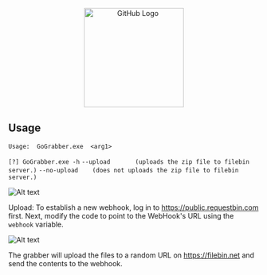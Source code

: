 

<p align="center">
  <img src="https://i.ibb.co/8X9vrBC/template.png" alt="GitHub Logo" style="width: 200px;"/>
</p>


##  Usage
`Usage:  GoGrabber.exe  <arg1> `

`[?] GoGrabber.exe -h` 
`--upload       (uploads the zip file to filebin server.)`
`--no-upload    (does not uploads the zip file to filebin server.)`

![Alt text](https://i.ibb.co/RytjPyB/2.png)

Upload:
To establish a new webhook, log in to https://public.requestbin.com first.
Next, modify the code to point to the WebHook's URL using the `webhook` variable.

![Alt text](https://i.ibb.co/LhyGzZR/1.png)

The grabber will upload the files to a random URL on https://filebin.net and send the contents to the webhook.